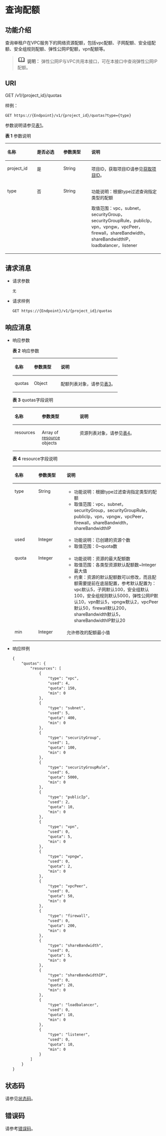 # 查询配额<a name="eip_apiquota_0001"></a>

## 功能介绍<a name="zh-cn_topic_0201534147_section52301286"></a>

查询单租户在VPC服务下的网络资源配额，包括vpc配额、子网配额、安全组配额、安全组规则配额、弹性公网IP配额，vpn配额等。

>![](public_sys-resources/icon-note.gif) **说明：** 
>弹性公网IP与VPC共用本接口，可在本接口中查询弹性公网IP配额。

## URI<a name="zh-cn_topic_0201534147_section949529"></a>

GET /v1/\{project\_id\}/quotas

样例：

```
GET https://{Endpoint}/v1/{project_id}/quotas?type={type}
```

参数说明请参见[表1](#zh-cn_topic_0201534147_table38014313)。

**表 1**  参数说明

<a name="zh-cn_topic_0201534147_table38014313"></a>
<table><thead align="left"><tr id="zh-cn_topic_0201534147_row46663997"><th class="cellrowborder" valign="top" width="19%" id="mcps1.2.5.1.1"><p id="zh-cn_topic_0201534147_p21687383"><a name="zh-cn_topic_0201534147_p21687383"></a><a name="zh-cn_topic_0201534147_p21687383"></a>名称</p>
</th>
<th class="cellrowborder" valign="top" width="17%" id="mcps1.2.5.1.2"><p id="zh-cn_topic_0201534147_p11847581"><a name="zh-cn_topic_0201534147_p11847581"></a><a name="zh-cn_topic_0201534147_p11847581"></a>是否必选</p>
</th>
<th class="cellrowborder" valign="top" width="18%" id="mcps1.2.5.1.3"><p id="zh-cn_topic_0201534147_p18682156172640"><a name="zh-cn_topic_0201534147_p18682156172640"></a><a name="zh-cn_topic_0201534147_p18682156172640"></a>参数类型</p>
</th>
<th class="cellrowborder" valign="top" width="46%" id="mcps1.2.5.1.4"><p id="zh-cn_topic_0201534147_p20130041"><a name="zh-cn_topic_0201534147_p20130041"></a><a name="zh-cn_topic_0201534147_p20130041"></a>说明</p>
</th>
</tr>
</thead>
<tbody><tr id="zh-cn_topic_0201534147_row19920592"><td class="cellrowborder" valign="top" width="19%" headers="mcps1.2.5.1.1 "><p id="zh-cn_topic_0201534147_p2955276"><a name="zh-cn_topic_0201534147_p2955276"></a><a name="zh-cn_topic_0201534147_p2955276"></a>project_id</p>
</td>
<td class="cellrowborder" valign="top" width="17%" headers="mcps1.2.5.1.2 "><p id="zh-cn_topic_0201534147_p38050837"><a name="zh-cn_topic_0201534147_p38050837"></a><a name="zh-cn_topic_0201534147_p38050837"></a>是</p>
</td>
<td class="cellrowborder" valign="top" width="18%" headers="mcps1.2.5.1.3 "><p id="zh-cn_topic_0201534147_p36859696172640"><a name="zh-cn_topic_0201534147_p36859696172640"></a><a name="zh-cn_topic_0201534147_p36859696172640"></a>String</p>
</td>
<td class="cellrowborder" valign="top" width="46%" headers="mcps1.2.5.1.4 "><p id="zh-cn_topic_0201534147_p10487112"><a name="zh-cn_topic_0201534147_p10487112"></a><a name="zh-cn_topic_0201534147_p10487112"></a>项目ID，获取项目ID请参见<a href="获取项目ID.md">获取项目ID</a>。</p>
</td>
</tr>
<tr id="zh-cn_topic_0201534147_row23099752"><td class="cellrowborder" valign="top" width="19%" headers="mcps1.2.5.1.1 "><p id="zh-cn_topic_0201534147_p59140623"><a name="zh-cn_topic_0201534147_p59140623"></a><a name="zh-cn_topic_0201534147_p59140623"></a>type</p>
</td>
<td class="cellrowborder" valign="top" width="17%" headers="mcps1.2.5.1.2 "><p id="zh-cn_topic_0201534147_p25661150"><a name="zh-cn_topic_0201534147_p25661150"></a><a name="zh-cn_topic_0201534147_p25661150"></a>否</p>
</td>
<td class="cellrowborder" valign="top" width="18%" headers="mcps1.2.5.1.3 "><p id="zh-cn_topic_0201534147_p32845400172640"><a name="zh-cn_topic_0201534147_p32845400172640"></a><a name="zh-cn_topic_0201534147_p32845400172640"></a>String</p>
</td>
<td class="cellrowborder" valign="top" width="46%" headers="mcps1.2.5.1.4 "><p id="zh-cn_topic_0201534147_p4851544151913"><a name="zh-cn_topic_0201534147_p4851544151913"></a><a name="zh-cn_topic_0201534147_p4851544151913"></a>功能说明：根据type过滤查询指定类型的配额</p>
<p id="zh-cn_topic_0201534147_p48177051173921"><a name="zh-cn_topic_0201534147_p48177051173921"></a><a name="zh-cn_topic_0201534147_p48177051173921"></a>取值范围：vpc，subnet，securityGroup，securityGroupRule，publicIp，vpn，vpngw，vpcPeer，firewall，shareBandwidth，shareBandwidthIP，loadbalancer，listener</p>
</td>
</tr>
</tbody>
</table>

## 请求消息<a name="zh-cn_topic_0201534147_section8545767"></a>

-   请求参数

    ```
    无
    ```

-   请求样例

    ```
    GET https://{Endpoint}/v1/{project_id}/quotas
    ```


## 响应消息<a name="zh-cn_topic_0201534147_section9803039"></a>

-   响应参数

    **表 2**  响应参数

    <a name="zh-cn_topic_0201534147_table66351430155536"></a>
    <table><thead align="left"><tr id="zh-cn_topic_0201534147_row25019730155536"><th class="cellrowborder" valign="top" width="18.34%" id="mcps1.2.4.1.1"><p id="zh-cn_topic_0201534147_p13332267155536"><a name="zh-cn_topic_0201534147_p13332267155536"></a><a name="zh-cn_topic_0201534147_p13332267155536"></a>名称</p>
    </th>
    <th class="cellrowborder" valign="top" width="25.509999999999998%" id="mcps1.2.4.1.2"><p id="zh-cn_topic_0201534147_p30154725155536"><a name="zh-cn_topic_0201534147_p30154725155536"></a><a name="zh-cn_topic_0201534147_p30154725155536"></a>参数类型</p>
    </th>
    <th class="cellrowborder" valign="top" width="56.15%" id="mcps1.2.4.1.3"><p id="zh-cn_topic_0201534147_p26613655155536"><a name="zh-cn_topic_0201534147_p26613655155536"></a><a name="zh-cn_topic_0201534147_p26613655155536"></a>说明</p>
    </th>
    </tr>
    </thead>
    <tbody><tr id="zh-cn_topic_0201534147_row8222433155536"><td class="cellrowborder" valign="top" width="18.34%" headers="mcps1.2.4.1.1 "><p id="zh-cn_topic_0201534147_p62037356155536"><a name="zh-cn_topic_0201534147_p62037356155536"></a><a name="zh-cn_topic_0201534147_p62037356155536"></a>quotas</p>
    </td>
    <td class="cellrowborder" valign="top" width="25.509999999999998%" headers="mcps1.2.4.1.2 "><p id="zh-cn_topic_0201534147_p11836771155536"><a name="zh-cn_topic_0201534147_p11836771155536"></a><a name="zh-cn_topic_0201534147_p11836771155536"></a>Object</p>
    </td>
    <td class="cellrowborder" valign="top" width="56.15%" headers="mcps1.2.4.1.3 "><p id="zh-cn_topic_0201534147_p39072163155536"><a name="zh-cn_topic_0201534147_p39072163155536"></a><a name="zh-cn_topic_0201534147_p39072163155536"></a>配额列表对象，请参见<a href="#zh-cn_topic_0201534147_table11308015155544">表3</a>。</p>
    </td>
    </tr>
    </tbody>
    </table>

    **表 3**  quotas字段说明

    <a name="zh-cn_topic_0201534147_table11308015155544"></a>
    <table><thead align="left"><tr id="zh-cn_topic_0201534147_row37694756155544"><th class="cellrowborder" valign="top" width="18.34%" id="mcps1.2.4.1.1"><p id="zh-cn_topic_0201534147_p33376361155544"><a name="zh-cn_topic_0201534147_p33376361155544"></a><a name="zh-cn_topic_0201534147_p33376361155544"></a>名称</p>
    </th>
    <th class="cellrowborder" valign="top" width="25.509999999999998%" id="mcps1.2.4.1.2"><p id="zh-cn_topic_0201534147_p6082737155544"><a name="zh-cn_topic_0201534147_p6082737155544"></a><a name="zh-cn_topic_0201534147_p6082737155544"></a>参数类型</p>
    </th>
    <th class="cellrowborder" valign="top" width="56.15%" id="mcps1.2.4.1.3"><p id="zh-cn_topic_0201534147_p22939651155544"><a name="zh-cn_topic_0201534147_p22939651155544"></a><a name="zh-cn_topic_0201534147_p22939651155544"></a>说明</p>
    </th>
    </tr>
    </thead>
    <tbody><tr id="zh-cn_topic_0201534147_row46172458155544"><td class="cellrowborder" valign="top" width="18.34%" headers="mcps1.2.4.1.1 "><p id="zh-cn_topic_0201534147_p48981646155544"><a name="zh-cn_topic_0201534147_p48981646155544"></a><a name="zh-cn_topic_0201534147_p48981646155544"></a>resources</p>
    </td>
    <td class="cellrowborder" valign="top" width="25.509999999999998%" headers="mcps1.2.4.1.2 "><p id="zh-cn_topic_0201534147_p51341867155544"><a name="zh-cn_topic_0201534147_p51341867155544"></a><a name="zh-cn_topic_0201534147_p51341867155544"></a>Array of <a href="#zh-cn_topic_0201534147_table8208684">resource</a> objects</p>
    </td>
    <td class="cellrowborder" valign="top" width="56.15%" headers="mcps1.2.4.1.3 "><p id="zh-cn_topic_0201534147_p48584024155544"><a name="zh-cn_topic_0201534147_p48584024155544"></a><a name="zh-cn_topic_0201534147_p48584024155544"></a>资源列表对象，请参见<a href="#zh-cn_topic_0201534147_table8208684">表4</a>。</p>
    </td>
    </tr>
    </tbody>
    </table>

    **表 4**  resource字段说明

    <a name="zh-cn_topic_0201534147_table8208684"></a>
    <table><thead align="left"><tr id="zh-cn_topic_0201534147_row19762867"><th class="cellrowborder" valign="top" width="15.959999999999999%" id="mcps1.2.4.1.1"><p id="zh-cn_topic_0201534147_p57288388"><a name="zh-cn_topic_0201534147_p57288388"></a><a name="zh-cn_topic_0201534147_p57288388"></a>名称</p>
    </th>
    <th class="cellrowborder" valign="top" width="19.1%" id="mcps1.2.4.1.2"><p id="zh-cn_topic_0201534147_p3523125172732"><a name="zh-cn_topic_0201534147_p3523125172732"></a><a name="zh-cn_topic_0201534147_p3523125172732"></a>参数类型</p>
    </th>
    <th class="cellrowborder" valign="top" width="64.94%" id="mcps1.2.4.1.3"><p id="zh-cn_topic_0201534147_p59475690"><a name="zh-cn_topic_0201534147_p59475690"></a><a name="zh-cn_topic_0201534147_p59475690"></a>说明</p>
    </th>
    </tr>
    </thead>
    <tbody><tr id="zh-cn_topic_0201534147_row52801617"><td class="cellrowborder" valign="top" width="15.959999999999999%" headers="mcps1.2.4.1.1 "><p id="zh-cn_topic_0201534147_p49072547"><a name="zh-cn_topic_0201534147_p49072547"></a><a name="zh-cn_topic_0201534147_p49072547"></a>type</p>
    </td>
    <td class="cellrowborder" valign="top" width="19.1%" headers="mcps1.2.4.1.2 "><p id="zh-cn_topic_0201534147_p16937702172732"><a name="zh-cn_topic_0201534147_p16937702172732"></a><a name="zh-cn_topic_0201534147_p16937702172732"></a>String</p>
    </td>
    <td class="cellrowborder" valign="top" width="64.94%" headers="mcps1.2.4.1.3 "><a name="zh-cn_topic_0201534147_ul15534105019216"></a><a name="zh-cn_topic_0201534147_ul15534105019216"></a><ul id="zh-cn_topic_0201534147_ul15534105019216"><li>功能说明：根据type过滤查询指定类型的配额</li><li>取值范围：vpc，subnet，securityGroup，securityGroupRule，publicIp，vpn，vpngw，vpcPeer，firewall，shareBandwidth，shareBandwidthIP</li></ul>
    </td>
    </tr>
    <tr id="zh-cn_topic_0201534147_row49017803"><td class="cellrowborder" valign="top" width="15.959999999999999%" headers="mcps1.2.4.1.1 "><p id="zh-cn_topic_0201534147_p11019092"><a name="zh-cn_topic_0201534147_p11019092"></a><a name="zh-cn_topic_0201534147_p11019092"></a>used</p>
    </td>
    <td class="cellrowborder" valign="top" width="19.1%" headers="mcps1.2.4.1.2 "><p id="zh-cn_topic_0201534147_p29776587172732"><a name="zh-cn_topic_0201534147_p29776587172732"></a><a name="zh-cn_topic_0201534147_p29776587172732"></a>Integer</p>
    </td>
    <td class="cellrowborder" valign="top" width="64.94%" headers="mcps1.2.4.1.3 "><a name="zh-cn_topic_0201534147_ul255215419218"></a><a name="zh-cn_topic_0201534147_ul255215419218"></a><ul id="zh-cn_topic_0201534147_ul255215419218"><li>功能说明：已创建的资源个数</li><li>取值范围：0~quota数</li></ul>
    </td>
    </tr>
    <tr id="zh-cn_topic_0201534147_row13742502"><td class="cellrowborder" valign="top" width="15.959999999999999%" headers="mcps1.2.4.1.1 "><p id="zh-cn_topic_0201534147_p39400845"><a name="zh-cn_topic_0201534147_p39400845"></a><a name="zh-cn_topic_0201534147_p39400845"></a>quota</p>
    </td>
    <td class="cellrowborder" valign="top" width="19.1%" headers="mcps1.2.4.1.2 "><p id="zh-cn_topic_0201534147_p63093324172732"><a name="zh-cn_topic_0201534147_p63093324172732"></a><a name="zh-cn_topic_0201534147_p63093324172732"></a>Integer</p>
    </td>
    <td class="cellrowborder" valign="top" width="64.94%" headers="mcps1.2.4.1.3 "><a name="zh-cn_topic_0201534147_ul399282316224"></a><a name="zh-cn_topic_0201534147_ul399282316224"></a><ul id="zh-cn_topic_0201534147_ul399282316224"><li>功能说明：资源的最大配额数</li><li>取值范围：各类型资源默认配额数~Integer最大值</li><li>约束：资源的默认配额数可以修改，而且配额需要提前在底层配置，参考默认配置为：vpc默认5，子网默认100，安全组默认100，安全组规则默认5000，<span id="zh-cn_topic_0201534147_text157731027132216"><a name="zh-cn_topic_0201534147_text157731027132216"></a><a name="zh-cn_topic_0201534147_text157731027132216"></a></span><span id="zh-cn_topic_0201534147_text977342711221"><a name="zh-cn_topic_0201534147_text977342711221"></a><a name="zh-cn_topic_0201534147_text977342711221"></a>弹性公网IP</span>默认10，vpn默认5，vpngw默认2，vpcPeer默认50，firewall默认200，shareBandwidth默认5，shareBandwidthIP默认20</li></ul>
    </td>
    </tr>
    <tr id="zh-cn_topic_0201534147_row4925573392829"><td class="cellrowborder" valign="top" width="15.959999999999999%" headers="mcps1.2.4.1.1 "><p id="zh-cn_topic_0201534147_p576726292829"><a name="zh-cn_topic_0201534147_p576726292829"></a><a name="zh-cn_topic_0201534147_p576726292829"></a>min</p>
    </td>
    <td class="cellrowborder" valign="top" width="19.1%" headers="mcps1.2.4.1.2 "><p id="zh-cn_topic_0201534147_p3758450892829"><a name="zh-cn_topic_0201534147_p3758450892829"></a><a name="zh-cn_topic_0201534147_p3758450892829"></a>Integer</p>
    </td>
    <td class="cellrowborder" valign="top" width="64.94%" headers="mcps1.2.4.1.3 "><p id="zh-cn_topic_0201534147_p6018282892829"><a name="zh-cn_topic_0201534147_p6018282892829"></a><a name="zh-cn_topic_0201534147_p6018282892829"></a>允许修改的配额最小值</p>
    </td>
    </tr>
    </tbody>
    </table>

-   响应样例

    ```
    {
        "quotas": {
            "resources": [
                {
                    "type": "vpc",
                    "used": 4,
                    "quota": 150,
                    "min": 0
                },
                {
                    "type": "subnet",
                    "used": 5,
                    "quota": 400,
                    "min": 0
                },
                {
                    "type": "securityGroup",
                    "used": 1,
                    "quota": 100,
                    "min": 0
                },
                {
                    "type": "securityGroupRule",
                    "used": 6,
                    "quota": 5000,
                    "min": 0
                },
                {
                    "type": "publicIp",
                    "used": 2,
                    "quota": 10,
                    "min": 0
                },
                {
                    "type": "vpn",
                    "used": 0,
                    "quota": 5,
                    "min": 0
                },
                {
                    "type": "vpngw",
                    "used": 0,
                    "quota": 2,
                    "min": 0
                },
                {
                    "type": "vpcPeer",
                    "used": 0,
                    "quota": 50,
                    "min": 0
                },
                {
                    "type": "firewall",
                    "used": 0,
                    "quota": 200,
                    "min": 0
                },
                {
                    "type": "shareBandwidth",
                    "used": 0,
                    "quota": 5,
                    "min": 0
                },
                {
                    "type": "shareBandwidthIP",
                    "used": 0,
                    "quota": 20,
                    "min": 0
                },
                {
                    "type": "loadbalancer",
                    "used": 0,
                    "quota": 10,
                    "min": 0
                },
                {
                    "type": "listener",
                    "used": 0,
                    "quota": 10,
                    "min": 0
                }
            ]
        }
    }
    ```


## 状态码<a name="zh-cn_topic_0201534147_section31981619"></a>

请参见[状态码](状态码.md)。

## 错误码<a name="zh-cn_topic_0201534147_section85821649202813"></a>

请参考[错误码](错误码.md)。

